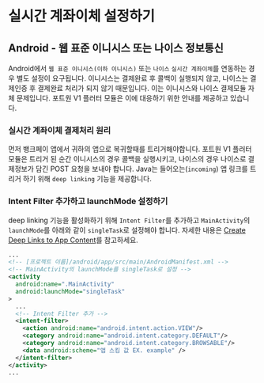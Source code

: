 # 실시간 계좌이체 설정하기

## Android - 웹 표준 이니시스 또는 나이스 정보통신
Android에서 `웹 표준 이니시스(이하 이니시스)` 또는 `나이스` `실시간 계좌이체`를 연동하는 경우 별도 설정이 요구됩니다. 이니시스는 결제완료 후 콜백이 실행되지 않고, 나이스는 결제인증 후 결제완료 처리가 되지 않기 때문입니다. 이는 이니시스와 나이스 결제모듈 자체 문제입니다. 포트원 V1 플러터 모듈은 이에 대응하기 위한 안내를 제공하고 있습니다.

### 실시간 계좌이체 결제처리 원리
먼저 뱅크페이 앱에서 귀하의 앱으로 복귀할때를 트리거해야합니다. 포트원 V1 플러터 모듈은 트리거 된 순간 이니시스의 경우 콜백을 실행시키고, 나이스의 경우 나이스로 결제정보가 담긴 POST 요청을 보내야 합니다. Java는 들어오는(`incoming`) 앱 링크를 트리거 하기 위해 `deep linking` 기능을 제공합니다.

### Intent Filter 추가하고 launchMode 설정하기
deep linking 기능을 활성화하기 위해 `Intent Filter`를 추가하고 `MainActivity`의 `launchMode`를 아래와 같이 `singleTask`로 설정해야 합니다. 자세한 내용은 [Create Deep Links to App Content](https://developer.android.com/training/app-links/deep-linking)를 참고하세요.

```xml
...
<!-- [프로젝트 이름]/android/app/src/main/AndroidManifest.xml -->
<!-- MainActivity의 launchMode를 singleTask로 설정 -->
<activity
  android:name=".MainActivity"
  android:launchMode="singleTask"
>
  ...
  <!-- Intent Filter 추가 -->
  <intent-filter>
    <action android:name="android.intent.action.VIEW"/>
    <category android:name="android.intent.category.DEFAULT"/>
    <category android:name="android.intent.category.BROWSABLE"/>
    <data android:scheme="앱 스킴 값 EX. example" />
  </intent-filter>
</activity>
...
```